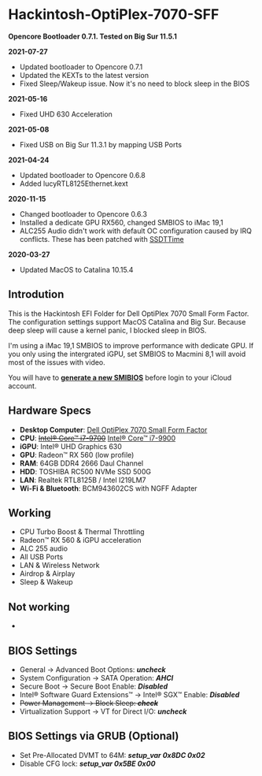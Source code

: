 # Hackintosh-OptiPlex-7070-SFF
**Opencore Bootloader 0.7.1. Tested on Big Sur 11.5.1**

**2021-07-27**
* Updated bootloader to Opencore 0.7.1
* Updated the KEXTs to the latest version
* Fixed Sleep/Wakeup issue. Now it's no need to block sleep in the BIOS

**2021-05-16**
* Fixed UHD 630 Acceleration 

**2021-05-08**
* Fixed USB on Big Sur 11.3.1 by mapping USB Ports 

**2021-04-24**
* Updated bootloader to Opencore 0.6.8
* Added lucyRTL8125Ethernet.kext

**2020-11-15**
* Changed bootloader to Opencore 0.6.3
* Installed a dedicate GPU RX560, changed SMBIOS to iMac 19,1
* ALC255 Audio didn't work with default OC configuration caused by IRQ conflicts. These has been patched with [SSDTTime](https://github.com/corpnewt/SSDTTime) 

**2020-03-27**
* Updated MacOS to Catalina 10.15.4

## Introdution
This is the Hackintosh EFI Folder for Dell OptiPlex 7070 Small Form Factor. The configuration settings support MacOS Catalina and Big Sur. 
Because deep sleep will cause a kernel panic, I blocked sleep in BIOS. 

I'm using a iMac 19,1 SMBIOS to improve performance with dedicate GPU. If you only using the intergrated iGPU, set SMBIOS to Macmini 8,1 will avoid most of the issues with video. 

You will have to [**generate a new SMIBIOS**](https://github.com/corpnewt/GenSMBIOS) before login to your iCloud account.

## Hardware Specs
* **Desktop Computer**: [Dell OptiPlex 7070 Small Form Factor](https://www.dell.com/tc/business/p/optiplex-7070-desktop/pd) 
* **CPU**: ~~[Intel® Core™ i7-9700](https://ark.intel.com/content/www/us/en/ark/products/191792/intel-core-i7-9700-processor-12m-cache-up-to-4-70-ghz.html)~~ [Intel® Core™ i7-9900](https://ark.intel.com/content/www/us/en/ark/products/191789/intel-core-i9-9900-processor-16m-cache-up-to-5-00-ghz.html)
* **iGPU**: Intel® UHD Graphics 630
* **GPU**: Radeon™ RX 560 (low profile)
* **RAM**: 64GB DDR4 2666 Daul Channel
* **HDD**: TOSHIBA RC500 NVMe SSD 500G
* **LAN**: Realtek RTL8125B / Intel I219LM7
* **Wi-Fi & Bluetooth**: BCM943602CS with NGFF Adapter

## Working
* CPU Turbo Boost & Thermal Throttling
* Radeon™ RX 560 & iGPU acceleration
* ALC 255 audio
* All USB Ports
* LAN & Wireless Network
* Airdrop & Airplay
* Sleep & Wakeup

## Not working
* 

## BIOS Settings
* General → Advanced Boot Options: ***uncheck***
* System Configuration → SATA Operation: ***AHCI***
* Secure Boot → Secure Boot Enable: ***Disabled***
* Intel® Software Guard Extensions™ → Intel® SGX™ Enable: ***Disabled***
* ~~Power Management → Block Sleep: ***check***~~
* Virtualization Support → VT for Direct I/O: ***uncheck***

## BIOS Settings via GRUB (Optional)
* Set Pre-Allocated DVMT to 64M: 
***setup_var 0x8DC 0x02***
* Disable CFG lock: 
***setup_var 0x5BE 0x00***
